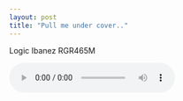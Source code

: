 ```yaml
---
layout: post
title: "Pull me under cover.."
---
```



Logic
Ibanez RGR465M

<audio src="/assets/images/5381f65a643f2a144fca56b675d7f48a.mp3" controls preload></audio>





